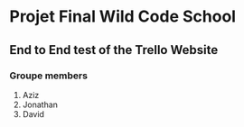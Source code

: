 # Projet Final Wild Code School

## End to End test of the Trello Website

### Groupe members
1. Aziz
2. Jonathan
3. David


